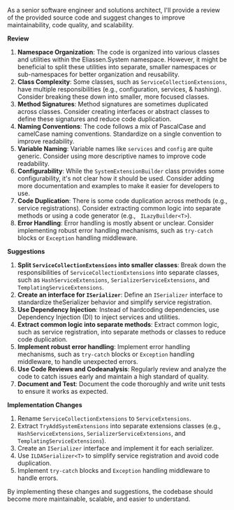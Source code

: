 As a senior software engineer and solutions architect, I'll provide a review of the provided source code and suggest changes to improve maintainability, code quality, and scalability.

**Review**

1. **Namespace Organization**: The code is organized into various classes and utilities within the Eliassen.System namespace. However, it might be beneficial to split these utilities into separate, smaller namespaces or sub-namespaces for better organization and reusability.
2. **Class Complexity**: Some classes, such as `ServiceCollectionExtensions`, have multiple responsibilities (e.g., configuration, services, & hashing). Consider breaking these down into smaller, more focused classes.
3. **Method Signatures**: Method signatures are sometimes duplicated across classes. Consider creating interfaces or abstract classes to define these signatures and reduce code duplication.
4. **Naming Conventions**: The code follows a mix of PascalCase and camelCase naming conventions. Standardize on a single convention to improve readability.
5. **Variable Naming**: Variable names like `services` and `config` are quite generic. Consider using more descriptive names to improve code readability.
6. **Configurability**: While the `SystemExtensionBuilder` class provides some configurability, it's not clear how it should be used. Consider adding more documentation and examples to make it easier for developers to use.
7. **Code Duplication**: There is some code duplication across methods (e.g., service registrations). Consider extracting common logic into separate methods or using a code generator (e.g., ` ILazyBuilder<T>`).
8. **Error Handling**: Error handling is mostly absent or unclear. Consider implementing robust error handling mechanisms, such as `try-catch` blocks or `Exception` handling middleware.

**Suggestions**

1. **Split `ServiceCollectionExtensions` into smaller classes**: Break down the responsibilities of `ServiceCollectionExtensions` into separate classes, such as `HashServiceExtensions`, `SerializerServiceExtensions`, and `TemplatingServiceExtensions`.
2. **Create an interface for `ISerializer`**: Define an `ISerializer` interface to standardize theSerializer behavior and simplify service registration.
3. **Use Dependency Injection**: Instead of hardcoding dependencies, use Dependency Injection (DI) to inject services and utilities.
4. **Extract common logic into separate methods**: Extract common logic, such as service registration, into separate methods or classes to reduce code duplication.
5. **Implement robust error handling**: Implement error handling mechanisms, such as `try-catch` blocks or `Exception` handling middleware, to handle unexpected errors.
6. **Use Code Reviews and Codeanalysis**: Regularly review and analyze the code to catch issues early and maintain a high standard of quality.
7. **Document and Test**: Document the code thoroughly and write unit tests to ensure it works as expected.

**Implementation Changes**

1. Rename `ServiceCollectionExtensions` to `ServiceExtensions`.
2. Extract `TryAddSystemExtensions` into separate extensions classes (e.g., `HashServiceExtensions`, `SerializerServiceExtensions`, and `TemplatingServiceExtensions`).
3. Create an `ISerializer` interface and implement it for each serializer.
4. Use `ILDASerializer<T>` to simplify service registration and avoid code duplication.
5. Implement `try-catch` blocks and `Exception` handling middleware to handle errors.

By implementing these changes and suggestions, the codebase should become more maintainable, scalable, and easier to understand.